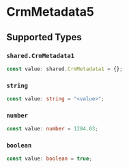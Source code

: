 # CrmMetadata5


## Supported Types

### `shared.CrmMetadata1`

```typescript
const value: shared.CrmMetadata1 = {};
```

### `string`

```typescript
const value: string = "<value>";
```

### `number`

```typescript
const value: number = 1284.03;
```

### `boolean`

```typescript
const value: boolean = true;
```


